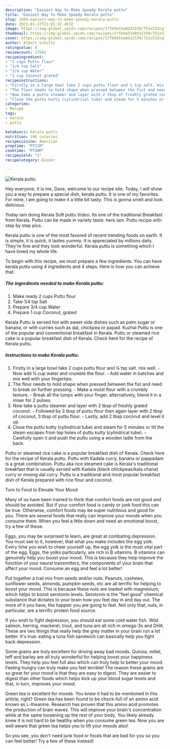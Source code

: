 ```yaml
---
description: "Easiest Way to Make Speedy Kerala puttu"
title: "Easiest Way to Make Speedy Kerala puttu"
slug: 1604-easiest-way-to-make-speedy-kerala-puttu
date: 2021-01-27T21:01:37.457Z
image: https://img-global.cpcdn.com/recipes/17fb9a53a0d32330/751x532cq70/kerala-puttu-recipe-main-photo.jpg
thumbnail: https://img-global.cpcdn.com/recipes/17fb9a53a0d32330/751x532cq70/kerala-puttu-recipe-main-photo.jpg
cover: https://img-global.cpcdn.com/recipes/17fb9a53a0d32330/751x532cq70/kerala-puttu-recipe-main-photo.jpg
author: Albert Schultz
ratingvalue: 4
reviewcount: 17642
recipeingredient:
- "2 cups Puttu flour"
- "1/4 tsp Salt"
- "3/4 cup Water"
- "1 cup Coconut grated"
recipeinstructions:
- "Firstly in a large bowl take 2 cups puttu flour and ¼ tsp salt. mix well. Now add ¼ cup water and crumble the flour. Add water in batches and mix well with your fingertips."
- "The flour needs to hold shape when pressed between the fist and need to break on further pressing. Make a moist flour with a crumbly texture. Break all the lumps with your finger. alternatively, blend it in a mixer for 2 pulses."
- "Now take a puttu steamer and layer with 2 tbsp of freshly grated coconut. Followed by 3 tbsp of puttu flour then again layer with 2 tbsp of coconut, 3 tbsp of puttu flour. Lastly, add 2 tbsp coconut and level it up."
- "Close the puttu kutty (cylindrical tube) and steam for 5 minutes or till the steam escapes from top holes of puttu kutty (cylindrical tube). Carefully open it and push the puttu using a wooden ladle from the back."
categories:
- Recipe
tags:
- kerala
- puttu

katakunci: kerala puttu 
nutrition: 196 calories
recipecuisine: American
preptime: "PT11M"
cooktime: "PT30M"
recipeyield: "2"
recipecategory: Dinner

---
```



![Kerala puttu](https://img-global.cpcdn.com/recipes/17fb9a53a0d32330/751x532cq70/kerala-puttu-recipe-main-photo.jpg)

Hey everyone, it is me, Dave, welcome to our recipe site. Today, I will show you a way to prepare a special dish, kerala puttu. It is one of my favorites. For mine, I am going to make it a little bit tasty. This is gonna smell and look delicious.

Yoday iam doing Kerala Soft puttu Video. Its one of the traditional Breakfast from Kerala. Puttu can be made in variety taste. here iam. Puttu recipe with step by step pics.

Kerala puttu is one of the most favored of recent trending foods on earth. It is simple, it is quick, it tastes yummy. It is appreciated by millions daily. They're fine and they look wonderful. Kerala puttu is something which I have loved my whole life.


To begin with this recipe, we must prepare a few ingredients. You can have kerala puttu using 4 ingredients and 4 steps. Here is how you can achieve that.

<!--inarticleads1-->

##### The ingredients needed to make Kerala puttu:

1. Make ready 2 cups Puttu flour
1. Take 1/4 tsp Salt
1. Prepare 3/4 cup Water
1. Prepare 1 cup Coconut, grated


Kerala Puttu is served hot with sweet side dishes such as palm sugar or banana, or with curries such as dal, chickpea or papad. Kuzhal Puttu is one of the popular and conventional breakfast in Kerala. Puttu or steamed rice cake is a popular breakfast dish of Kerala. Check here for the recipe of Kerala puttu. 

<!--inarticleads2-->

##### Instructions to make Kerala puttu:

1. Firstly in a large bowl take 2 cups puttu flour and ¼ tsp salt. mix well. - Now add ¼ cup water and crumble the flour. - Add water in batches and mix well with your fingertips.
1. The flour needs to hold shape when pressed between the fist and need to break on further pressing. - Make a moist flour with a crumbly texture. - Break all the lumps with your finger. alternatively, blend it in a mixer for 2 pulses.
1. Now take a puttu steamer and layer with 2 tbsp of freshly grated coconut. - Followed by 3 tbsp of puttu flour then again layer with 2 tbsp of coconut, 3 tbsp of puttu flour. - Lastly, add 2 tbsp coconut and level it up.
1. Close the puttu kutty (cylindrical tube) and steam for 5 minutes or till the steam escapes from top holes of puttu kutty (cylindrical tube). - Carefully open it and push the puttu using a wooden ladle from the back.


Puttu or steamed rice cake is a popular breakfast dish of Kerala. Check here for the recipe of Kerala puttu. Puttu with Kadala curry, banana or pappadam is a great combination. Puttu aka rice steamed cake is Kerala&#39;s traditional breakfast that is usually served with Kadala (black chickpeas/kala chana) curry or moong dal curry. Puttu is a traditional and most popular breakfast dish of Kerala prepared with rice flour and coconut. 

Turn to Food to Elevate Your Mood


Many of us have been trained to think that comfort foods are not good and should be avoided. But if your comfort food is candy or junk food this can be true. Otherwise, comfort foods may be super nutritious and good for you. There are several foods that really can improve your moods when you consume them. When you feel a little down and need an emotional boost, try a few of these.

Eggs, you may be surprised to learn, are great at combating depression. You must see to it, however, that what you make includes the egg yolk. Every time you wish to cheer yourself up, the egg yolk is the most vital part of the egg. Eggs, the yolks particularly, are rich in B vitamins. B vitamins can genuinely help you boost your mood. This is because they help improve the function of your neural transmitters, the components of your brain that affect your mood. Consume an egg and feel a lot better!

Put together a trail mix from seeds and/or nuts. Peanuts, cashews, sunflower seeds, almonds, pumpkin seeds, etc are all terrific for helping to boost your mood. This is because these nuts are loaded with magnesium, which helps to boost serotonin levels. Serotonin is the "feel good" chemical substance that dictates to your brain how you feel day in and day out. The more of it you have, the happier you are going to feel. Not only that, nuts, in particular, are a terrific protein food source.

If you wish to fight depression, you should eat some cold water fish. Wild salmon, herring, mackerel, trout, and tuna are all rich in omega-3s and DHA. These are two things that really help the grey matter in your brain run a lot better. It's true: eating a tuna fish sandwich can basically help you fight back depression. 

Some grains are truly excellent for driving away bad moods. Quinoa, millet, teff and barley are all truly wonderful for helping boost your happiness levels. They help you feel full also which can truly help to better your mood. Feeling hungry can truly make you feel terrible! The reason these grains are so great for your mood is that they are easy to digest. They are easier to digest than other foods which helps kick up your blood sugar levels and that, in turn, improves your mood.

Green tea is excellent for moods. You knew it had to be mentioned in this article, right? Green tea has been found to be chock-full of an amino acid known as L-theanine. Research has proven that this amino acid promotes the production of brain waves. This will improve your brain's concentration while at the same loosening up the rest of your body. You likely already knew it is not hard to be healthy when you consume green tea. Now you are well aware that green tea helps you to lift your moods also!

So you see, you don't need junk food or foods that are bad for you so you can feel better! Try a few of these instead!

